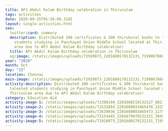 ```yaml
---
title: APJ Abdul Kalam Birthday celebration in Thirusulam
tags: activities
date: 2020-09-25T05:56:09.319Z
layout: single-activities.html
seo:
  twitter:card: summary
  description: Distributed 100 certificates & 100 thirukural books to the talented
    students studying in Panchayat Union Middle School located at Thirisulam
    area due to APJ Abdul Kalam Birthday celebration!
  title: APJ Abdul Kalam Birthday celebration in Thirusulam
  og:image: /static/images/uploads/72920873_2201680170132131_719986786830385152_o_2201680163465465.jpg
year: "2019"
month: Oct
day: "15"
location: Chennai
main-image: /static/images/uploads/72920873_2201680170132131_719986786830385152_o_2201680163465465.jpg
activity-description: Distributed 100 certificates & 100 thirukural books to the
  talented students studying in Panchayat Union Middle School located at
  Thirisulam area due to APJ Abdul Kalam Birthday celebration!
category: Education Aid
activity-image-1: /static/images/uploads/72388160_2201680210132127_8821070507597103104_o_2201680206798794.jpg
activity-image-2: /static/images/uploads/72532884_2201680033465478_1525706412288638976_o_2201680026798812.jpg
activity-image-3: /static/images/uploads/72638936_2201680083465473_1175317121945567232_o_2201680076798807.jpg
activity-image-4: /static/images/uploads/73154445_2201679970132151_3049780646810484736_o_2201679966798818.jpg
activity-image-5: /static/images/uploads/72920873_2201680170132131_719986786830385152_o_2201680163465465.jpg
---
```

